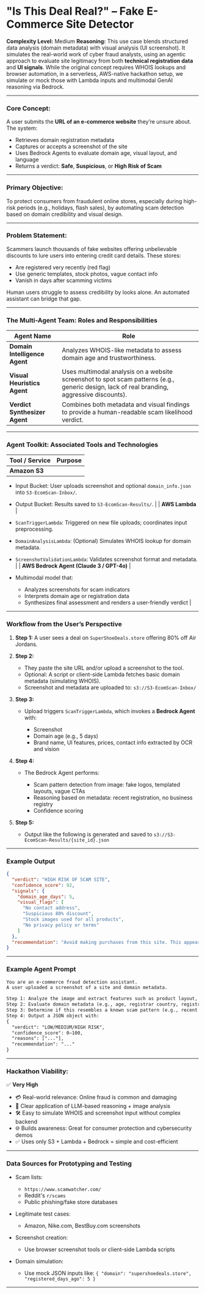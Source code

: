 
# "Is This Deal Real?" – Fake E-Commerce Site Detector

**Complexity Level:** Medium
**Reasoning:** This use case blends structured data analysis (domain metadata) with visual analysis (UI screenshot). It simulates the real-world work of cyber fraud analysts, using an agentic approach to evaluate site legitimacy from both **technical registration data** and **UI signals**. While the original concept requires WHOIS lookups and browser automation, in a serverless, AWS-native hackathon setup, we simulate or mock those with Lambda inputs and multimodal GenAI reasoning via Bedrock.

---

### **Core Concept:**

A user submits the **URL of an e-commerce website** they’re unsure about. The system:

* Retrieves domain registration metadata
* Captures or accepts a screenshot of the site
* Uses Bedrock Agents to evaluate domain age, visual layout, and language
* Returns a verdict: **Safe**, **Suspicious**, or **High Risk of Scam**

---

### **Primary Objective:**

To protect consumers from fraudulent online stores, especially during high-risk periods (e.g., holidays, flash sales), by automating scam detection based on domain credibility and visual design.

---

### **Problem Statement:**

Scammers launch thousands of fake websites offering unbelievable discounts to lure users into entering credit card details. These stores:

* Are registered very recently (red flag)
* Use generic templates, stock photos, vague contact info
* Vanish in days after scamming victims

Human users struggle to assess credibility by looks alone. An automated assistant can bridge that gap.

---

### **The Multi-Agent Team: Roles and Responsibilities**

| Agent Name                    | Role                                                                                                                                        |
| ----------------------------- | ------------------------------------------------------------------------------------------------------------------------------------------- |
| **Domain Intelligence Agent** | Analyzes WHOIS-like metadata to assess domain age and trustworthiness.                                                                      |
| **Visual Heuristics Agent**   | Uses multimodal analysis on a website screenshot to spot scam patterns (e.g., generic design, lack of real branding, aggressive discounts). |
| **Verdict Synthesizer Agent** | Combines both metadata and visual findings to provide a human-readable scam likelihood verdict.                                             |

---

### **Agent Toolkit: Associated Tools and Technologies**

| Tool / Service | Purpose |
| -------------- | ------- |
| **Amazon S3**  |         |

* Input Bucket: User uploads screenshot and optional `domain_info.json` into `S3-EcomScan-Inbox/`.
* Output Bucket: Results saved to `S3-EcomScan-Results/`. |
  \| **AWS Lambda** |
* `ScanTriggerLambda`: Triggered on new file uploads; coordinates input preprocessing.
* `DomainAnalysisLambda`: (Optional) Simulates WHOIS lookup for domain metadata.
* `ScreenshotValidationLambda`: Validates screenshot format and metadata. |
  \| **AWS Bedrock Agent (Claude 3 / GPT-4o)** |
* Multimodal model that:

  * Analyzes screenshots for scam indicators
  * Interprets domain age or registration data
  * Synthesizes final assessment and renders a user-friendly verdict |

---

### **Workflow from the User’s Perspective**

1. **Step 1:** A user sees a deal on `SuperShoeDeals.store` offering 80% off Air Jordans.

2. **Step 2:**

   * They paste the site URL and/or upload a screenshot to the tool.
   * Optional: A script or client-side Lambda fetches basic domain metadata (simulating WHOIS).
   * Screenshot and metadata are uploaded to: `s3://S3-EcomScan-Inbox/`

3. **Step 3:**

   * Upload triggers `ScanTriggerLambda`, which invokes a **Bedrock Agent** with:

     * Screenshot
     * Domain age (e.g., 5 days)
     * Brand name, UI features, prices, contact info extracted by OCR and vision

4. **Step 4:**

   * The Bedrock Agent performs:

     * Scam pattern detection from image: fake logos, templated layouts, vague CTAs
     * Reasoning based on metadata: recent registration, no business registry
     * Confidence scoring

5. **Step 5:**

   * Output like the following is generated and saved to `s3://S3-EcomScan-Results/{site_id}.json`

---

### **Example Output**

```json
{
  "verdict": "HIGH RISK OF SCAM SITE",
  "confidence_score": 92,
  "signals": {
    "domain_age_days": 5,
    "visual_flags": [
      "No contact address",
      "Suspicious 80% discount",
      "Stock images used for all products",
      "No privacy policy or terms"
    ]
  },
  "recommendation": "Avoid making purchases from this site. This appears to be a fraudulent store set up to steal personal and financial information."
}
```

---

### **Example Agent Prompt**

```txt
You are an e-commerce fraud detection assistant. 
A user uploaded a screenshot of a site and domain metadata.

Step 1: Analyze the image and extract features such as product layout, pricing style, branding, and policy presence.
Step 2: Evaluate domain metadata (e.g., age, registrar country, registrant name).
Step 3: Determine if this resembles a known scam pattern (e.g., recent domain + suspicious UI).
Step 4: Output a JSON object with:
{
  "verdict": "LOW/MEDIUM/HIGH RISK",
  "confidence_score": 0–100,
  "reasons": ["..."],
  "recommendation": "..."
}
```

---

### **Hackathon Viability:**

✅ **Very High**

* 💳 Real-world relevance: Online fraud is common and damaging
* 🧠 Clear application of LLM-based reasoning + image analysis
* 🛠️ Easy to simulate WHOIS and screenshot input without complex backend
* 🌐 Builds awareness: Great for consumer protection and cybersecurity demos
* ✅ Uses only S3 + Lambda + Bedrock = simple and cost-efficient

---

### **Data Sources for Prototyping and Testing**

* Scam lists:

  * `https://www.scamwatcher.com/`
  * Reddit's `r/scams`
  * Public phishing/fake store databases
* Legitimate test cases:

  * Amazon, Nike.com, BestBuy.com screenshots
* Screenshot creation:

  * Use browser screenshot tools or client-side Lambda scripts
* Domain simulation:

  * Use mock JSON inputs like: `{ "domain": "supershoedeals.store", "registered_days_ago": 5 }`

---
